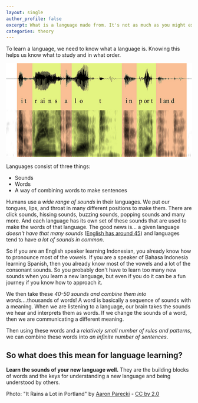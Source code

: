 ```yaml
---
layout: single
author_profile: false
excerpt: What is a language made from. It's not as much as you might except.
categories: theory
---
```


To learn a language, we need to know what a language is. Knowing this helps us know what to study and in what order.


![](/assets/rainsportland.jpg)



Languages consist of three things:


- Sounds
- Words
- A way of combining words to make sentences

Humans use a *wide range of sounds* in their languages​. We put our tongues, lips, and throat in many different positions to make them. There are click sounds, hissing sounds, buzzing sounds, popping sounds and many more. And each language has its own set of these sounds that are used to make the words of that language. The good news is... a given language *doesn't have that many sounds* ([English has around 45](https://en.wikipedia.org/wiki/English_phonology)) and languages tend to have *a lot of sounds in common*.

So if you are an English speaker learning Indonesian, you already know how to pronounce most of the vowels. If you are a speaker of Bahasa Indonesia learning Spanish, then you already know most of the vowels and a lot of the consonant sounds. So you probably don't have to learn too many new sounds when you learn a new language, but even if you do it can be a fun journey if you know how to approach it.

We then take these *40-50 sounds and combine them into words.*...thousands of words! A word is basically a sequence of sounds with a meaning. When we are listening to a language, our brain takes the sounds we hear and interprets them as words. If we change the sounds of a word, then we are communicating a different meaning.

Then using these words and a *relatively small number of rules and patterns*, we can combine these words into *an infinite number of sentences*.


## So what does this mean for language learning?

**Learn the sounds of your new language well.** They are the building blocks of words and the keys for understanding a new language and being understood by others.



Photo: "It Rains a Lot in Portland" by [Aaron Parecki](https://www.flickr.com/photos/aaronpk/) - [CC by 2.0](https://creativecommons.org/licenses/by/2.0/)
